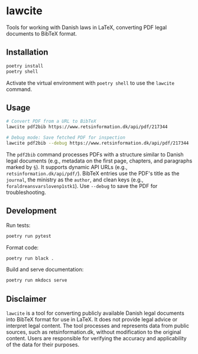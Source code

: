 # lawcite

Tools for working with Danish laws in LaTeX, converting PDF legal documents to BibTeX format.

## Installation

```bash
poetry install
poetry shell
```

Activate the virtual environment with `poetry shell` to use the `lawcite` command.

## Usage

```bash
# Convert PDF from a URL to BibTeX
lawcite pdf2bib https://www.retsinformation.dk/api/pdf/217344

# Debug mode: Save fetched PDF for inspection
lawcite pdf2bib --debug https://www.retsinformation.dk/api/pdf/217344
```

The `pdf2bib` command processes PDFs with a structure similar to Danish legal documents (e.g., metadata on the first page, chapters, and paragraphs marked by `§`). It supports dynamic API URLs (e.g., `retsinformation.dk/api/pdf/`). BibTeX entries use the PDF's title as the `journal`, the ministry as the `author`, and clean keys (e.g., `foraldreansvarslovenp1stk1`). Use `--debug` to save the PDF for troubleshooting.

## Development

Run tests:
```bash
poetry run pytest
```

Format code:
```bash
poetry run black .
```

Build and serve documentation:
```bash
poetry run mkdocs serve
```

## Disclaimer

`lawcite` is a tool for converting publicly available Danish legal documents into BibTeX format for use in LaTeX. It does not provide legal advice or interpret legal content. The tool processes and represents data from public sources, such as retsinformation.dk, without modification to the original content. Users are responsible for verifying the accuracy and applicability of the data for their purposes.